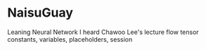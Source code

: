 # NaisuGuay
Leaning Neural Network
I heard Chawoo Lee's lecture flow tensor constants, variables, placeholders, session
